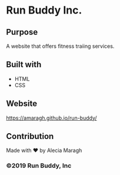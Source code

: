 # Run Buddy Inc.

## Purpose
A website that offers fitness traiing services.

## Built with
* HTML
* CSS

## Website
https://amaragh.github.io/run-buddy/

## Contribution 
Made with ❤️ by Alecia Maragh

### ©️2019 Run Buddy, Inc
